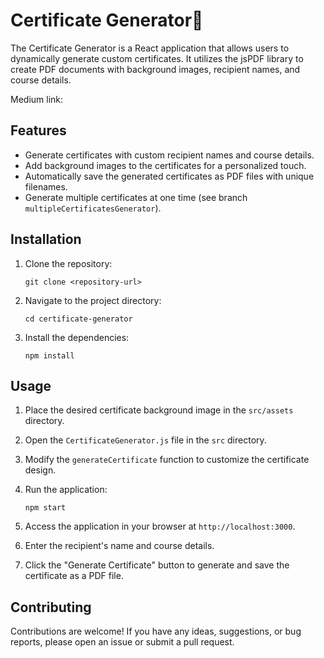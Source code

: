 # Certificate Generator📜

The Certificate Generator is a React application that allows users to dynamically generate custom certificates. It utilizes the jsPDF library to create PDF documents with background images, recipient names, and course details. 

Medium link:

## Features

- Generate certificates with custom recipient names and course details.
- Add background images to the certificates for a personalized touch.
- Automatically save the generated certificates as PDF files with unique filenames.
- Generate multiple certificates at one time (see branch `multipleCertificatesGenerator`).

## Installation

1. Clone the repository:

   ```shell
   git clone <repository-url>
   ```

2. Navigate to the project directory:

   ```shell
   cd certificate-generator
   ```

3. Install the dependencies:

   ```shell
   npm install
   ```

## Usage

1. Place the desired certificate background image in the `src/assets` directory.

2. Open the `CertificateGenerator.js` file in the `src` directory.

3. Modify the `generateCertificate` function to customize the certificate design.

4. Run the application:

   ```shell
   npm start
   ```

5. Access the application in your browser at `http://localhost:3000`.

6. Enter the recipient's name and course details.

7. Click the "Generate Certificate" button to generate and save the certificate as a PDF file.

## Contributing

Contributions are welcome! If you have any ideas, suggestions, or bug reports, please open an issue or submit a pull request.


